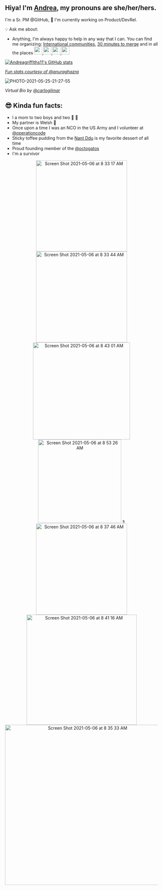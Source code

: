 ## Hiya! I'm [Andrea](https://github.com/readme/andrea-griffiths), my pronouns are she/her/hers. 
I'm a Sr. PM @GitHub, 🧰  I'm currently working on Product/DevRel.

💡 Ask me about:
- Anything, I'm always happy to help in any way that I can. You can find me organizing: [International communities](https://www.meetup.com/pro/github-virtual-meetup/), [30 minutes to merge](https://github.community/tag/30-minutes-to-merge) and in all the places 
  <a href="https://linkedin.com/in/andrealiliana">
    <img src="https://img.icons8.com/color/48/000000/linkedin-circled.png" width="26px"/>
  </a>
  <a href="https://twitter.com/alacolombia">
    <img src="https://img.icons8.com/color/48/000000/twitter-circled.png" width="26px"/>
  </a>
  <a href="https://vm.tiktok.com/ZMeq2NRYh/">
    <img src="https://user-images.githubusercontent.com/20666190/117302597-cec82180-ae49-11eb-854e-9c1ba1d8a355.png" width="26px"/>
  </a>
  <a href="https://t.me/andreagriffiths11">
    <img src="https://user-images.githubusercontent.com/20666190/117302981-354d3f80-ae4a-11eb-8017-fe7b21ffb80c.png" width="26px"/>

![Andreagriffiths11's GitHub stats](https://github-readme-stats.vercel.app/api?username=andreagriffiths11&count_private=true&show_icons=true&theme=radical)
   
_Fun stats courtesy of [@anuraghazra](anuraghazra/github-readme-stats)_ 
  
![PHOTO-2021-05-25-21-27-55](https://user-images.githubusercontent.com/20666190/119746528-aa66d000-be5e-11eb-96bb-c91ed0d01b4e.jpg)

_Virtual Bio by [@carlogilmar](https://github.com/carlogilmar)_
## 😎 Kinda fun facts:
- I a mom to two boys and two 🐶 🐶 
- My partner is Welsh 🏴󠁧󠁢󠁷󠁬󠁳󠁿
- Once upon a time I was an NCO in the US Army and I volunteer at [@operationcode](https://github.com/OperationCode)
- Sticky toffee pudding from the [Nant Ddu](https://nant-ddu-lodge.co.uk/) is my favorite dessert of all time
- Proud founding member of the [@octogatos](https://github.com/Octogatos)
- I'm a survivor

<p align="center">
  
<img width="300" alt="Screen Shot 2021-05-06 at 8 33 17 AM" src="https://user-images.githubusercontent.com/20666190/117298862-d685c700-ae45-11eb-91af-cb7d28d2582e.png">
<img width="300" alt="Screen Shot 2021-05-06 at 8 33 44 AM" src="https://user-images.githubusercontent.com/20666190/117298808-c968d800-ae45-11eb-8039-56f762fb2689.png">
<img width="320" alt="Screen Shot 2021-05-06 at 8 43 01 AM" src="https://user-images.githubusercontent.com/20666190/117300016-25802c00-ae47-11eb-9569-bd151a68a16f.png">
<img width="274" alt="Screen Shot 2021-05-06 at 8 53 26 AM" src="https://user-images.githubusercontent.com/20666190/117301329-8b20e800-ae48-11eb-9ca7-70691b7f5e3b.png">
s<img width="300" alt="Screen Shot 2021-05-06 at 8 37 46 AM" src="https://user-images.githubusercontent.com/20666190/117299546-ad196b00-ae46-11eb-9aa8-e9ded72df893.png">
<img width="363" alt="Screen Shot 2021-05-06 at 8 41 16 AM" src="https://user-images.githubusercontent.com/20666190/117299697-d4703800-ae46-11eb-917a-21721c2b37be.png">
<img width="528" alt="Screen Shot 2021-05-06 at 8 35 33 AM" src="https://user-images.githubusercontent.com/20666190/117304804-25cef600-ae4c-11eb-8fb7-6ce913d22c6a.png">



